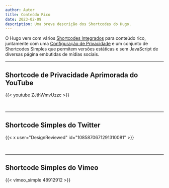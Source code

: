 ```yaml
---
author: Autor
title: Conteúdo Rico
date: 2023-02-09
description: Uma breve descrição dos Shortcodes do Hugo.
---
```


O Hugo vem com vários [Shortcodes Integrados](https://gohugo.io/content-management/shortcodes/#use-hugos-built-in-shortcodes) para conteúdo rico, juntamente com uma [Configuração de Privacidade](https://gohugo.io/about/hugo-and-gdpr/) e um conjunto de Shortcodes Simples que permitem versões estáticas e sem JavaScript de diversas página embutidas de mídias sociais.
<!--more-->
---

## Shortcode de Privacidade Aprimorada do YouTube

{{< youtube ZJthWmvUzzc >}}

<br>

---

## Shortcode Simples do Twitter

{{< x user="DesignReviewed" id="1085870671291310081" >}}

<br>

---

## Shortcode Simples do Vimeo

{{< vimeo_simple 48912912 >}}
